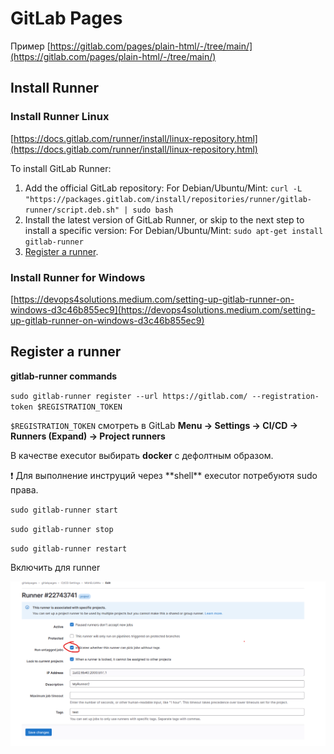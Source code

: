 # GitLab Pages

Пример [https://gitlab.com/pages/plain-html/-/tree/main/](https://gitlab.com/pages/plain-html/-/tree/main/)

## **Install Runner**

### **Install Runner Linux**

[https://docs.gitlab.com/runner/install/linux-repository.html](https://docs.gitlab.com/runner/install/linux-repository.html)

To install GitLab Runner:

1. Add the official GitLab repository:
For Debian/Ubuntu/Mint:
`curl -L "https://packages.gitlab.com/install/repositories/runner/gitlab-runner/script.deb.sh" | sudo bash`
2. Install the latest version of GitLab Runner, or skip to the next step to install a specific version:
For Debian/Ubuntu/Mint:
`sudo apt-get install gitlab-runner`
3. [Register a runner](https://docs.gitlab.com/runner/register/index.html).

### **Install Runner for Windows**

[https://devops4solutions.medium.com/setting-up-gitlab-runner-on-windows-d3c46b855ec9](https://devops4solutions.medium.com/setting-up-gitlab-runner-on-windows-d3c46b855ec9)

## Register a runner

**gitlab-runner commands**

`sudo gitlab-runner register --url https://gitlab.com/ --registration-token $REGISTRATION_TOKEN`

`$REGISTRATION_TOKEN` смотреть в GitLab **Menu → Settings → CI/CD → Runners (Expand) → Project runners**

В качестве executor выбирать **docker** c дефолтным образом.

<aside>
❗ Для выполнение инструций через **shell** executor потребуютя sudo права.

</aside>

`sudo gitlab-runner start` 

`sudo gitlab-runner stop`

`sudo gitlab-runner restart`

Включить для runner

![Untitled](GitLab%20Pages/Untitled.png)